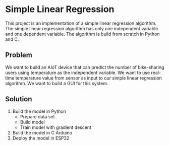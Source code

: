 # Simple Linear Regression

This project is an implementation of a simple linear regression algorithm. The simple linear regression algorithm has only one independent variable and one dependent variable. The algorithm is build from scratch in Python and C.

## Problem

We want to build an AIoT device that can predict the number of bike-sharing users using temperature as the independent variable. We want to use real-time temperature value from sensor as input to our simple linear regression algorithm. We want to build a GUI for this system.

## Solution

1. Build the model in Python
   - Prepare data set
   - Build model
   - Train model with gradient descent
2. Build the model in C Arduino
3. Deploy the model in ESP32
